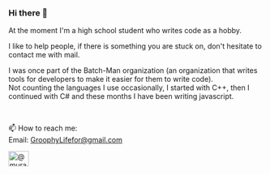### Hi there 👋

At the moment I'm a high school student who writes code as a hobby.

I like to help people, if there is something you are stuck on, don't hesitate to contact me with mail.

I was once part of the Batch-Man organization (an organization that writes tools for developers to make it easier for them to write code). \
Not counting the languages I use occasionally, I started with C++, then I continued with C# and these months I have been writing javascript.

<br>

📫 How to reach me: \
Email:   [GroophyLifefor@gmail.com](mailto:GroophyLifefor@gmail.com)

<a href="https://medium.com/@muratkirazkaya" target="blank"><img align="center" src="https://raw.githubusercontent.com/rahuldkjain/github-profile-readme-generator/master/src/images/icons/Social/medium.svg" alt="@muratkirazkaya" height="30" width="40" /></a>
